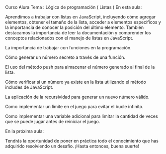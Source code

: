 Curso Alura Tema : Lógica de programación ( Listas )
En esta aula:

Aprendimos a trabajar con listas en JavaScript, incluyendo cómo agregar elementos, obtener el tamaño de la lista, acceder a elementos específicos y la importancia de conocer la posición del último elemento. También destacamos la importancia de leer la documentación y comprender los conceptos relacionados con el manejo de listas en JavaScript.

La importancia de trabajar con funciones en la programación.

Cómo generar un número secreto a través de una función.

El uso del método push para almacenar el número generado al final de la lista.

Cómo verificar si un número ya existe en la lista utilizando el método includes de JavaScript.

La aplicación de la recursividad para generar un nuevo número válido.

Como implementar un límite en el juego para evitar el bucle infinito.

Como implementar una variable adicional para limitar la cantidad de veces que se puede jugar antes de reiniciar el juego.

En la próxima aula:

Tendrás la oportunidad de poner en práctica todo el conocimiento que has adquirido resolviendo un desafío. ¡Hasta entonces, buena suerte!
